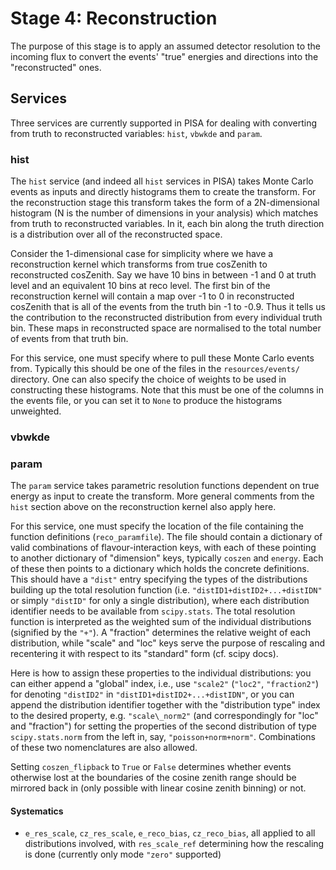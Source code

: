 # Stage 4: Reconstruction

The purpose of this stage is to apply an assumed detector resolution to the incoming flux to convert the events' "true" energies and directions into the "reconstructed" ones.

## Services

Three services are currently supported in PISA for dealing with converting from truth to reconstructed variables: `hist`, `vbwkde` and `param`.

### hist

The `hist` service (and indeed all `hist` services in PISA) takes Monte Carlo events as inputs and directly histograms them to create the transform.
For the reconstruction stage this transform takes the form of a 2N-dimensional histogram (N is the number of dimensions in your analysis) which matches from truth to reconstructed variables.
In it, each bin along the truth direction is a distribution over all of the reconstructed space.

Consider the 1-dimensional case for simplicity where we have a reconstruction kernel which transforms from true cosZenith to reconstructed cosZenith.
Say we have 10 bins in between -1 and 0 at truth level and an equivalent 10 bins at reco level.
The first bin of the reconstruction kernel will contain a map over -1 to 0 in reconstructed cosZenith that is all of the events from the truth bin -1 to -0.9.
Thus it tells us the contribution to the reconstructed distribution from every individual truth bin.
These maps in reconstructed space are normalised to the total number of events from that truth bin.

For this service, one must specify where to pull these Monte Carlo events from.
Typically this should be one of the files in the `resources/events/` directory.
One can also specify the choice of weights to be used in constructing these histograms.
Note that this must be one of the columns in the events file, or you can set it to `None` to produce the histograms unweighted.

### vbwkde


### param

The `param` service takes parametric resolution functions dependent on true energy as input to create the transform. More general comments from the `hist` section above on the reconstruction kernel also apply here.

For this service, one must specify the location of the file containing the function definitions (`reco_paramfile`). The file should contain a dictionary of valid combinations of flavour-interaction keys, with each of these pointing to another dictionary of "dimension" keys, typically `coszen` and `energy`. Each of these then points to a dictionary which holds the concrete definitions. This should have a `"dist"` entry specifying the types of the distributions building up the total resolution function (i.e. `"distID1+distID2+...+distIDN"` or simply `"distID"` for only a single distribution), where each distribution identifier needs to be available from `scipy.stats`. The total resolution function is interpreted as the weighted sum of the individual distributions (signified by the `"+"`). A "fraction" determines the relative weight of each distribution, while "scale" and "loc" keys serve the purpose of rescaling and recentering it with respect to its "standard" form (cf. scipy docs).

Here is how to assign these properties to the individual distributions: you can either append a "global" index, i.e., use `"scale2"` (`"loc2"`, `"fraction2"`) for denoting `"distID2"` in `"distID1+distID2+...+distIDN"`, or you can append the distribution identifier together with the "distribution type" index to the desired property, e.g. `"scale\_norm2"` (and correspondingly for "loc" and "fraction") for setting the properties of the second distribution of type `scipy.stats.norm` from the left in, say, `"poisson+norm+norm"`. Combinations of these two nomenclatures are also allowed.

Setting `coszen_flipback` to `True` or `False` determines whether events otherwise lost at the boundaries of the cosine zenith range should be mirrored back in (only possible with linear cosine zenith binning) or not.

#### Systematics
* `e_res_scale`, `cz_res_scale`, `e_reco_bias`, `cz_reco_bias`, all applied to all distributions involved, with `res_scale_ref` determining how the rescaling is done (currently only mode `"zero"` supported)
